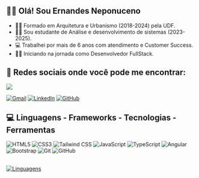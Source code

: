 ## 👨‍💻 Olá! Sou Ernandes Neponuceno

- 👨‍🎓 Formado em Arquitetura e Urbanismo (2018-2024) pela UDF.
- 👨‍🎓 Sou estudante de Análise e desenvolvimento de sistemas (2023-2025).
- 💻 Trabalhei por mais de 6 anos com atendimento e Customer Success.
- 🏋️‍♂️ Iniciando na jornada como Desenvolvedor FullStack.

  
## 📱 Redes sociais onde você pode me encontrar:

<a href="https://visitorbadge.io/status?path=https%3A%2F%2Fgithub.com%2FErnandesNeponuceno"><img src="https://api.visitorbadge.io/api/combined?path=https%3A%2F%2Fgithub.com%2FErnandesNeponuceno&label=Visitantes%20(Hoje%2FTotal)&labelColor=%232ccce4&countColor=%23555555" /></a>

[![Gmail](https://img.shields.io/badge/Gmail-D14836?style=for-the-badge&logo=gmail&logoColor=white)](mailto:ernandes.nep@gmail.com)
[![LinkedIn](https://img.shields.io/badge/LinkedIn-0077B5?style=for-the-badge&logo=linkedin&logoColor=white)](https://www.linkedin.com/in/ernandes-neponuceno/)
[![GitHub](https://img.shields.io/badge/GitHub-100000?style=for-the-badge&logo=github&logoColor=white)](https://github.com/ErnandesNeponuceno?tab=repositories)


## 💻  Linguagens - Frameworks - Tecnologias - Ferramentas 

<div style="display: inline_block">
  <img alt="HTML5" src="https://img.shields.io/badge/HTML5-E34F26?style=for-the-badge&logo=html5&logoColor=white">
  <img alt="CSS3" src="https://img.shields.io/badge/CSS3-1572B6?style=for-the-badge&logo=css3&logoColor=white">
  <img alt="Tailwind CSS" src="https://img.shields.io/badge/Tailwind_CSS-38B2AC?style=for-the-badge&logo=tailwind-css&logoColor=white">
  <img alt="JavaScript" src="https://img.shields.io/badge/JavaScript-323330?style=for-the-badge&logo=javascript&logoColor=F7DF1E">
  <img alt="TypeScript" src="https://img.shields.io/badge/TypeScript-007ACC?style=for-the-badge&logo=typescript&logoColor=white">
  <img alt="Angular" src="https://img.shields.io/badge/Angular-DD0031?style=for-the-badge&logo=angular&logoColor=white">
  <!--<img alt="React" src="https://img.shields.io/badge/React-20232A?style=for-the-badge&logo=react&logoColor=61DAFB"> -->
  <img alt="Bootstrap" src="https://img.shields.io/badge/Bootstrap-563D7C?style=for-the-badge&logo=bootstrap&logoColor=white">
  <img alt="Git" src="https://img.shields.io/badge/Git-F05033?style=for-the-badge&logo=git&logoColor=white">
  <img alt="GitHub" src="https://img.shields.io/badge/GitHub-181717?style=for-the-badge&logo=github&logoColor=white">

  
  <br>[![Linguagens](https://github-readme-stats.vercel.app/api/top-langs/?username=ErnandesNeponuceno&layout=compact&locale=pt-BR&&theme=catppuccin_latte)](https://github.com/ErnandesNeponuceno?tab=repositories)
</div>

 <!--## 🗂️  Meus repositórios principais - Em desenvolvimento 👷

<a href="https://github.com/ErnandesNeponuceno/Site-responsivo-do-zero-html-css-javascript">
  <img align="center" src="https://github-readme-stats.vercel.app/api/pin/?username=ErnandesNeponuceno&repo=Site-responsivo-do-zero-html-css-javascript&&theme=catppuccin_latte" />
</a>

<a href="https://github.com/ErnandesNeponuceno/Criando-o-meu-primeiro-site-completo-com-HTML">
  <img align="center" src="https://github-readme-stats.vercel.app/api/pin/?username=ErnandesNeponuceno&repo=Criando-o-meu-primeiro-site-completo-com-HTML&&theme=catppuccin_latte" />
</a>

<a href="https://github.com/ErnandesNeponuceno/Site_cafe_Del_Grano">
  <img align="center" src="https://github-readme-stats.vercel.app/api/pin/?username=ErnandesNeponuceno&repo=Site_cafe_Del_Grano&&theme=catppuccin_latte" />
</a>

<a href="https://github.com/ErnandesNeponuceno/Site_cafe_Del_Grano">
  <img align="center" src="https://github-readme-stats.vercel.app/api/pin/?username=ErnandesNeponuceno&repo=Site_cafe_Del_Grano&&theme=catppuccin_latte" />
</a>-->

#

